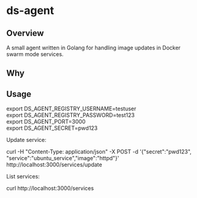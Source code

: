 # ds-agent

Overview
---
A small agent written in Golang for handling image updates in Docker swarm mode services.

Why
---

Usage
---

export DS_AGENT_REGISTRY_USERNAME=testuser  
export DS_AGENT_REGISTRY_PASSWORD=test123   
export DS_AGENT_PORT=3000  
export DS_AGENT_SECRET=pwd123

Update service:

curl -H "Content-Type: application/json" -X POST -d '{"secret":"pwd123", "service":"ubuntu_service","image":"httpd"}' http://localhost:3000/services/update

List services:

curl http://localhost:3000/services

